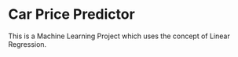 # Car Price Predictor
 This is a Machine Learning Project which uses the concept of Linear Regression.

